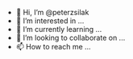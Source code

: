 - 👋 Hi, I’m @peterzsilak
- 👀 I’m interested in ...
- 🌱 I’m currently learning ...
- 💞️ I’m looking to collaborate on ...
- 📫 How to reach me ...

<!---
peterzsilak/peterzsilak is a ✨ special ✨ repository because its `README.md` (this file) appears on your GitHub profile.
You can click the Preview link to take a look at your changes.
--->
